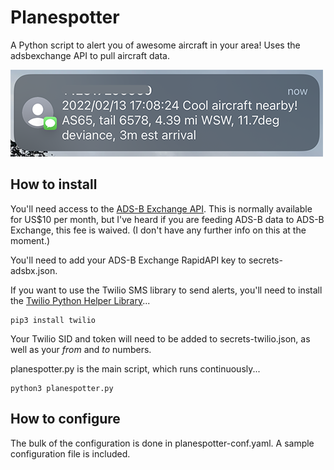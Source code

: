 # Planespotter

A Python script to alert you of awesome aircraft in your area!  Uses the adsbexchange API to pull aircraft data.

![Example message](https://github.com/nicksmadscience/planespotter/blob/main/example.png?raw=True)



## How to install

You'll need access to the [ADS-B Exchange API](https://rapidapi.com/adsbx/api/adsbexchange-com1).  This is normally available for US$10 per month, but I've heard if you are feeding ADS-B data to ADS-B Exchange, this fee is waived.  (I don't have any further info on this at the moment.)

You'll need to add your ADS-B Exchange RapidAPI key to secrets-adsbx.json.



If you want to use the Twilio SMS library to send alerts, you'll need to install the [Twilio Python Helper Library](https://www.twilio.com/docs/libraries/python)...

	pip3 install twilio
	
Your Twilio SID and token will need to be added to secrets-twilio.json, as well as your _from_ and _to_ numbers.

planespotter.py is the main script, which runs continuously...

	python3 planespotter.py


## How to configure 

The bulk of the configuration is done in planespotter-conf.yaml.  A sample configuration file is included.
